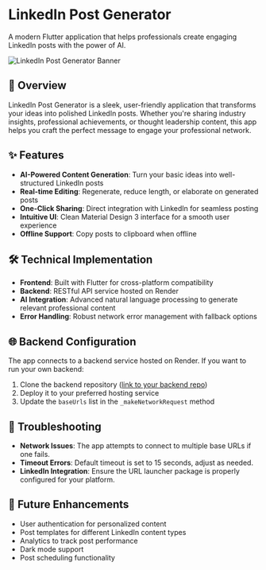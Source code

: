 # LinkedIn Post Generator

A modern Flutter application that helps professionals create engaging LinkedIn posts with the power of AI.

![LinkedIn Post Generator Banner](https://via.placeholder.com/800x200/0077B5/FFFFFF?text=LinkedIn+Post+Generator)

## 🚀 Overview

LinkedIn Post Generator is a sleek, user-friendly application that transforms your ideas into polished LinkedIn posts. Whether you're sharing industry insights, professional achievements, or thought leadership content, this app helps you craft the perfect message to engage your professional network.

## ✨ Features

- **AI-Powered Content Generation**: Turn your basic ideas into well-structured LinkedIn posts
- **Real-time Editing**: Regenerate, reduce length, or elaborate on generated posts
- **One-Click Sharing**: Direct integration with LinkedIn for seamless posting
- **Intuitive UI**: Clean Material Design 3 interface for a smooth user experience
- **Offline Support**: Copy posts to clipboard when offline

## 🛠️ Technical Implementation

- **Frontend**: Built with Flutter for cross-platform compatibility
- **Backend**: RESTful API service hosted on Render
- **AI Integration**: Advanced natural language processing to generate relevant professional content
- **Error Handling**: Robust network error management with fallback options


## 🌐 Backend Configuration

The app connects to a backend service hosted on Render. If you want to run your own backend:

1. Clone the backend repository ([link to your backend repo](https://github.com/Parthav-N/Linkedin_Post_Generator_Backend))
2. Deploy it to your preferred hosting service
3. Update the `baseUrls` list in the `_makeNetworkRequest` method

## 🚨 Troubleshooting

- **Network Issues**: The app attempts to connect to multiple base URLs if one fails.
- **Timeout Errors**: Default timeout is set to 15 seconds, adjust as needed.
- **LinkedIn Integration**: Ensure the URL launcher package is properly configured for your platform.

## 🔮 Future Enhancements

- User authentication for personalized content
- Post templates for different LinkedIn content types
- Analytics to track post performance
- Dark mode support
- Post scheduling functionality

